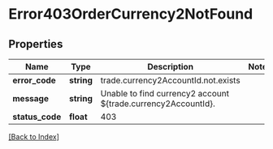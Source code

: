 # Error403OrderCurrency2NotFound

## Properties

Name | Type | Description | Notes
------------ | ------------- | ------------- | -------------
**error_code** | **string** | trade.currency2AccountId.not.exists |
**message** | **string** | Unable to find currency2 account ${trade.currency2AccountId}. |
**status_code** | **float** | 403 |

[[Back to Index]](../index.md)
